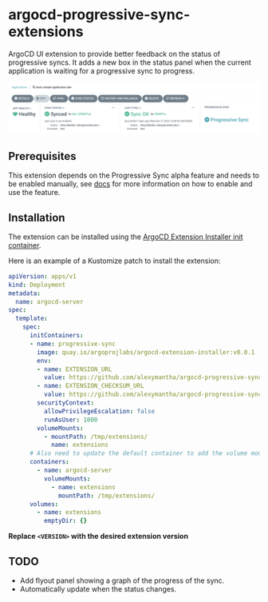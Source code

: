 # argocd-progressive-sync-extensions

ArgoCD UI extension to provide better feedback on the status of progressive syncs. It adds a new box in the status panel when the current application is waiting for a progressive sync to progress.

![Demo](docs/demo.png)

## Prerequisites

This extension depends on the Progressive Sync alpha feature and needs to be enabled manually, see [docs](https://argo-cd.readthedocs.io/en/stable/operator-manual/applicationset/Progressive-Syncs/) for more information on how to enable and use the feature.

## Installation
The extension can be installed using the [ArgoCD Extension Installer init container](https://github.com/argoproj-labs/argocd-extension-installer). 

Here is an example of a Kustomize patch to install the extension: 
```yaml
apiVersion: apps/v1
kind: Deployment
metadata:
  name: argocd-server
spec:
  template:
    spec:
      initContainers:
      - name: progressive-sync
        image: quay.io/argoprojlabs/argocd-extension-installer:v0.0.1
        env:
        - name: EXTENSION_URL
          value: https://github.com/alexymantha/argocd-progressive-sync-extension/releases/download/<VERSION>/extension.tar.gz
        - name: EXTENSION_CHECKSUM_URL
          value: https://github.com/alexymantha/argocd-progressive-sync-extension/releases/download/<VERSION>/checksum.txt
        securityContext:
          allowPrivilegeEscalation: false
          runAsUser: 1000
        volumeMounts:
          - mountPath: /tmp/extensions/
            name: extensions
      # Also need to update the default container to add the volume mount and define the volume
      containers:
        - name: argocd-server
          volumeMounts:
            - name: extensions
              mountPath: /tmp/extensions/
      volumes:
        - name: extensions
          emptyDir: {}
```
**Replace `<VERSION>` with the desired extension version**

## TODO

- Add flyout panel showing a graph of the progress of the sync.
- Automatically update when the status changes.
